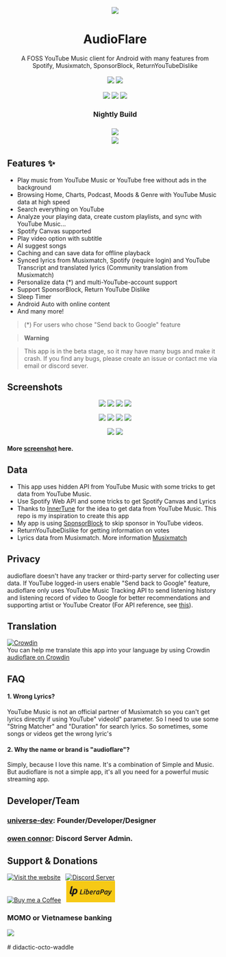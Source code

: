 
<div align="center">
	<img src="https://raw.githubusercontent.com/skylinemusiccds/audioflare/dev/fastlane/metadata/android/en-US/images/172876e3ef491d0bd9e9de1b0ded5233.png">
<h1>AudioFlare</h1>A FOSS YouTube Music client for Android with many features from<br>Spotify, Musixmatch, SponsorBlock, ReturnYouTubeDislike<br>
<br>
<a href="https://github.com/skylinemusiccds/audioflare/releases"><img src="https://img.shields.io/github/v/release/universe-dev/audioflare"></a>
<a href="https://github.com/skylinemusiccds/audioflare/releases"><img src="https://img.shields.io/github/downloads/universe-dev/audioflare/total"></a>
<br>
<br>
<a href="https://apt.izzysoft.de/packages/com.universe.audioflare/"><img src="https://gitlab.com/IzzyOnDroid/repo/-/raw/master/assets/IzzyOnDroid.png" height="80"></a>
<a href="https://f-droid.org/en/packages/com.universe.audioflare/"><img src="https://fdroid.gitlab.io/artwork/badge/get-it-on.png" height="80"></a>
<a href="https://github.com/skylinemusiccds/audioflare/releases"><img src="https://raw.githubusercontent.com/NeoApplications/Neo-Backup/034b226cea5c1b30eb4f6a6f313e4dadcbb0ece4/badge_github.png" height="80"></a>
<h3>Nightly Build<h3>
<a href="https://nightly.link/skylinemusiccds/audioflare/workflows/android/dev/app.zip"><img src="https://github.com/skylinemusiccds/audioflare/actions/workflows/android.yml/badge.svg"></a><br/>
<a href="https://nightly.link/skylinemusiccds/audioflare/workflows/android/dev/app.zip"><img src="https://raw.githubusercontent.com/NeoApplications/Neo-Backup/034b226cea5c1b30eb4f6a6f313e4dadcbb0ece4/badge_github.png" height="80"></a>
</div>
	
## Features ✨️

- Play music from YouTube Music or YouTube free without ads in the background
- Browsing Home, Charts, Podcast, Moods & Genre with YouTube Music data at high speed
- Search everything on YouTube
- Analyze your playing data, create custom playlists, and sync with YouTube Music...
- Spotify Canvas supported
- Play video option with subtitle
- AI suggest songs
- Caching and can save data for offline playback
- Synced lyrics from Musixmatch, Spotify (require login) and YouTube Transcript and translated lyrics (Community translation from Musixmatch)
- Personalize data (*) and multi-YouTube-account support
- Support SponsorBlock, Return YouTube Dislike
- Sleep Timer
- Android Auto with online content
- And many more!

> (*) For users who chose "Send back to Google" feature

> **Warning**

>This app is in the beta stage, so it may have many bugs and make it crash. If you find any bugs,
> please create an issue or contact me via email or discord sever.

## Screenshots

<p align="center">  
  <img src="https://github.com/skylinemusiccds/audioflare/blob/dev/fastlane/metadata/android/en-US/images/phoneScreenshots/2.jpg?raw=true" width="200" />  
  <img src="https://github.com/skylinemusiccds/audioflare/blob/dev/fastlane/metadata/android/en-US/images/phoneScreenshots/3.jpg?raw=true" width="200" />  
   <img src="https://github.com/skylinemusiccds/audioflare/blob/dev/fastlane/metadata/android/en-US/images/phoneScreenshots/4.jpg?raw=true" width="200" />  
   <img src="https://github.com/skylinemusiccds/audioflare/blob/dev/fastlane/metadata/android/en-US/images/phoneScreenshots/5.jpg?raw=true" width="200" />  
</p>  
<p align="center">  
  <img src="https://github.com/skylinemusiccds/audioflare/blob/dev/fastlane/metadata/android/en-US/images/phoneScreenshots/6.jpg?raw=true" width="200" />  
  <img src="https://github.com/skylinemusiccds/audioflare/blob/dev/fastlane/metadata/android/en-US/images/phoneScreenshots/7.jpg?raw=true" width="200" />  
   <img src="https://github.com/skylinemusiccds/audioflare/blob/dev/fastlane/metadata/android/en-US/images/phoneScreenshots/8.jpg?raw=true" width="200" />  
   <img src="https://github.com/skylinemusiccds/audioflare/blob/dev/fastlane/metadata/android/en-US/images/phoneScreenshots/9.jpg?raw=true" width="200" />  
</p>  
</p>  
<p align="center">  
  <img src="https://github.com/skylinemusiccds/audioflare/blob/dev/fastlane/metadata/android/en-US/images/phoneScreenshots/10.jpg?raw=true" width="200" />  
  <img src="https://github.com/skylinemusiccds/audioflare/blob/dev/fastlane/metadata/android/en-US/images/phoneScreenshots/11.jpg?raw=true" width="200" /> 
</p>  

#### More [screenshot](https://photos.app.goo.gl/AbieoXG5ctDrpwzp7) here.

## Data

- This app uses hidden API from YouTube Music with some tricks to get data from YouTube Music.
- Use Spotify Web API and some tricks to get Spotify Canvas and Lyrics 
- Thanks to [InnerTune](https://github.com/z-huang/InnerTune/) for the idea to get data from YouTube Music. This repo is my inspiration to create this app
- My app is using [SponsorBlock](https://sponsor.ajay.app/) to skip sponsor in YouTube videos.
- ReturnYouTubeDislike for getting information on votes
- Lyrics data from Musixmatch. More information [Musixmatch](https://developer.musixmatch.com/)

## Privacy

audioflare doesn't have any tracker or third-party server for collecting user data. If YouTube
logged-in users enable "Send back to Google" feature, audioflare only uses YouTube Music Tracking API
to send listening history and listening record of video to Google for better recommendations and
supporting artist or YouTube Creator (For API reference,
see [this](https://github.com/skylinemusiccds/audioflare/blob/13f7ab6e5fa521b62a9fd31a1cefdc2787a1a8af/kotlinYtmusicScraper/src/main/java/com/universe/kotlinytmusicscraper/Ytmusic.kt#L639C4-L666C1)).

## Translation

[![Crowdin](https://badges.crowdin.net/audioflare/localized.svg)](https://crowdin.com/project/audioflare)  
You can help me translate this app into your language by using Crowdin [audioflare on Crowdin](https://crowdin.com/project/audioflare)

## FAQ

#### 1. Wrong Lyrics?

YouTube Music is not an official partner of Musixmatch so you can't get lyrics directly if using YouTube"
videoId" parameter. So I need to use some "String Matcher" and "Duration" for search lyrics. So
sometimes, some songs or videos get the wrong lyric's

#### 2. Why the name or brand is "audioflare"?

Simply, because I love this name. It's a combination of Simple and Music. But audioflare is not a simple app, it's all you need for a powerful music streaming app.

## Developer/Team

### [universe-dev](https://github.com/universe-dev/audioflare): Founder/Developer/Designer 

### [owen connor](https://github.com/owencz1998): Discord Server Admin. 

## Support & Donations
<div align="left">
<a href="https://audioflare.tech/"><img alt="Visit the website" height="50" src="https://cdn.jsdelivr.net/npm/@intergrav/devins-badges@3/assets/cozy/documentation/website_vector.svg"></a>
&nbsp;
<a href="https://discord.gg/Rq5tWVM9Hg"><img alt="Discord Server" height="50" src="https://cdn.jsdelivr.net/npm/@intergrav/devins-badges@3/assets/cozy/social/discord-plural_vector.svg"></a>
&nbsp;
<br>
<a href="https://www.buymeacoffee.com/universe"><img alt="Buy me a Coffee" height="50" src="https://cdn.jsdelivr.net/npm/@intergrav/devins-badges@3/assets/cozy/donate/buymeacoffee-singular_vector.svg"></a>
&nbsp;
<a href="https://liberapay.com/universe/"><img alt="liberapay" height="50"
src="https://raw.githubusercontent.com/liberapay/liberapay.com/master/www/assets/liberapay/logo-v2_black-on-yellow.svg"></a>
<div/>

### MOMO or Vietnamese banking
<p float="left">
	<img src="https://github.com/universe-dev/audioflare/blob/dev/asset/52770992.jpg?raw=true" width="300">
</p>
# didactic-octo-waddle
